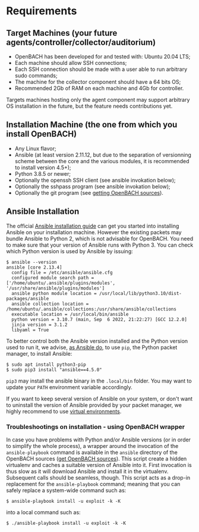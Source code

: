 # Requirements

## Target Machines (your future agents/controller/collector/auditorium)

  * OpenBACH has been developed for and tested with: Ubuntu 20.04 LTS;
  * Each machine should allow SSH connections;
  * Each SSH connection should be made with a user able to run arbitrary sudo commands;
  * The machine for the collector component should have a 64 bits OS;
  * Recommended 2Gb of RAM on each machine and 4Gb for controller.

Targets machines hosting only the agent component may support arbitrary OS installation
in the future, but the feature needs contributions yet.

## Installation Machine (the one from which you install OpenBACH)

  * Any Linux flavor;
  * Ansible (at least version 2.11.12, but due to the separation of versionning scheme between the core and the various modules, it is recommended to install version 4.5+);
  * Python 3.8.5 or newer;
  * Optionally the openssh SSH client (see ansible invokation below);
  * Optionally the sshpass program (see ansible invokation below);
  * Optionally the git program (see [getting OpenBACH sources](/ansible/README.md#getting-openbach)).

## Ansible Installation

The official [Ansible installation guide][1] can get you started into installing Ansible on your
installation machine. However the existing packets may bundle Ansible to Python 2, which is not
advisable for OpenBACH. You need to make sure that your version of Ansible runs with Python 3.
You can check which Python version is used by Ansible by issuing:

```
$ ansible --version
ansible [core 2.13.4]
  config file = /etc/ansible/ansible.cfg
  configured module search path = ['/home/ubuntu/.ansible/plugins/modules', '/usr/share/ansible/plugins/modules']
  ansible python module location = /usr/local/lib/python3.10/dist-packages/ansible
  ansible collection location = /home/ubuntu/.ansible/collections:/usr/share/ansible/collections
  executable location = /usr/local/bin/ansible
  python version = 3.10.7 (main, Sep  6 2022, 21:22:27) [GCC 12.2.0]
  jinja version = 3.1.2
  libyaml = True
```

To better control both the Ansible version installed and the Python version used to run it, we
advise, [as Ansible do][2], to use `pip`, the Python packet manager, to install Ansible:

```
$ sudo apt install python3-pip
$ sudo pip3 install "ansible==4.5.0"
```

`pip3` may install the ansible binary in the `.local/bin` folder. You may want to update your
`PATH` environment variable accordingly.

If you want to keep several version of Ansible on your system, or don't want to uninstall the
version of Ansible provided by your packet manager, we highly recommend to use [virtual environments][3].

### Troubleshootings on installation - using OpenBACH wrapper

In case you have problems with Python and/or Ansible versions (or in order to simplify the whole
process), a wrapper around the invocation of the `ansible-playbook` command is available in the
`ansible` directory of the OpenBACH sources ([get OpenBACH sources](/ansible/README.md#getting-openbach)).
This script create a hidden virtualenv and caches a suitable version of Ansible into it. First
invocation is thus slow as it will download Ansible and install it in the virtualenv. Subsequent
calls should be seamless, though. This script acts as a drop-in replacement for the `ansible-playbook`
command; meaning that you can safely replace a system-wide command such as:

```
$ ansible-playbook install -u exploit -k -K
```

into a local command such as:

```
$ ./ansible-playbook install -u exploit -k -K
```


[1]: https://docs.ansible.com/ansible/latest/installation_guide/intro_installation.html
[2]: https://docs.ansible.com/ansible/latest/installation_guide/intro_installation.html#what-version-to-pick
[3]: https://docs.python.org/3/library/venv.html
